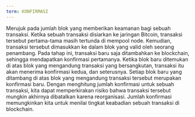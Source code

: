 ```yaml
---
term: KONFIRMASI
---
```


Merujuk pada jumlah blok yang memberikan keamanan bagi sebuah transaksi. Ketika sebuah transaksi disiarkan ke jaringan Bitcoin, transaksi tersebut pertama-tama masih tertunda di mempool node. Kemudian, transaksi tersebut dimasukkan ke dalam blok yang valid oleh seorang penambang. Pada tahap ini, transaksi baru saja ditambahkan ke blockchain, sehingga mendapatkan konfirmasi pertamanya. Ketika blok baru ditemukan di atas blok yang mengandung transaksi yang bersangkutan, transaksi itu akan menerima konfirmasi kedua, dan seterusnya. Setiap blok baru yang ditambang di atas blok yang mengandung transaksi tersebut merupakan konfirmasi baru. Dengan menghitung jumlah konfirmasi untuk sebuah transaksi, kita dapat memperkirakan risiko bahwa transaksi tersebut mungkin akhirnya dibatalkan karena reorganisasi. Jumlah konfirmasi memungkinkan kita untuk menilai tingkat keabadian sebuah transaksi di blockchain.
